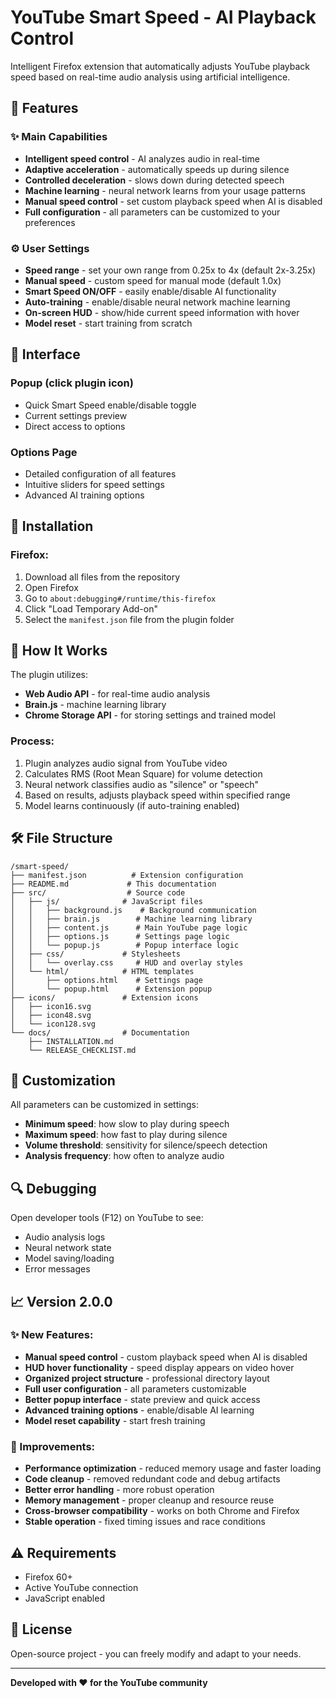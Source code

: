 # YouTube Smart Speed - AI Playback Control

Intelligent Firefox extension that automatically adjusts YouTube playback speed based on real-time audio analysis using artificial intelligence.

## 🚀 Features

### ✨ Main Capabilities
- **Intelligent speed control** - AI analyzes audio in real-time
- **Adaptive acceleration** - automatically speeds up during silence
- **Controlled deceleration** - slows down during detected speech
- **Machine learning** - neural network learns from your usage patterns
- **Manual speed control** - set custom playback speed when AI is disabled
- **Full configuration** - all parameters can be customized to your preferences

### ⚙️ User Settings
- **Speed range** - set your own range from 0.25x to 4x (default 2x-3.25x)
- **Manual speed** - custom speed for manual mode (default 1.0x)
- **Smart Speed ON/OFF** - easily enable/disable AI functionality
- **Auto-training** - enable/disable neural network machine learning
- **On-screen HUD** - show/hide current speed information with hover
- **Model reset** - start training from scratch

## 📱 Interface

### Popup (click plugin icon)
- Quick Smart Speed enable/disable toggle
- Current settings preview
- Direct access to options

### Options Page
- Detailed configuration of all features
- Intuitive sliders for speed settings
- Advanced AI training options

## 🔧 Installation

### Firefox:
1. Download all files from the repository
2. Open Firefox
3. Go to `about:debugging#/runtime/this-firefox`
4. Click "Load Temporary Add-on"
5. Select the `manifest.json` file from the plugin folder

<!-- ### Chrome :
1. Download all files from the repository
2. Open Chrome
3. Go to `chrome://extensions/`
4. Enable "Developer mode" (top right)
5. Click "Load unpacked"
6. Select the project folder containing `manifest.json` -->

## 🎯 How It Works

The plugin utilizes:
- **Web Audio API** - for real-time audio analysis
- **Brain.js** - machine learning library
- **Chrome Storage API** - for storing settings and trained model

### Process:
1. Plugin analyzes audio signal from YouTube video
2. Calculates RMS (Root Mean Square) for volume detection
3. Neural network classifies audio as "silence" or "speech"
4. Based on results, adjusts playback speed within specified range
5. Model learns continuously (if auto-training enabled)

## 🛠️ File Structure

```
/smart-speed/
├── manifest.json          # Extension configuration
├── README.md             # This documentation
├── src/                  # Source code
│   ├── js/              # JavaScript files
│   │   ├── background.js    # Background communication
│   │   ├── brain.js        # Machine learning library
│   │   ├── content.js      # Main YouTube page logic
│   │   ├── options.js      # Settings page logic
│   │   └── popup.js        # Popup interface logic
│   ├── css/             # Stylesheets
│   │   └── overlay.css     # HUD and overlay styles
│   └── html/            # HTML templates
│       ├── options.html    # Settings page
│       └── popup.html      # Extension popup
├── icons/               # Extension icons
│   ├── icon16.svg
│   ├── icon48.svg
│   └── icon128.svg
└── docs/                # Documentation
    ├── INSTALLATION.md
    └── RELEASE_CHECKLIST.md
```

## 🎨 Customization

All parameters can be customized in settings:
- **Minimum speed**: how slow to play during speech
- **Maximum speed**: how fast to play during silence  
- **Volume threshold**: sensitivity for silence/speech detection
- **Analysis frequency**: how often to analyze audio

## 🔍 Debugging

Open developer tools (F12) on YouTube to see:
- Audio analysis logs
- Neural network state
- Model saving/loading
- Error messages

## 📈 Version 2.0.0

### ✨ New Features:
- **Manual speed control** - custom playback speed when AI is disabled
- **HUD hover functionality** - speed display appears on video hover
- **Organized project structure** - professional directory layout
- **Full user configuration** - all parameters customizable
- **Better popup interface** - state preview and quick access
- **Advanced training options** - enable/disable AI learning
- **Model reset capability** - start fresh training

### 🚀 Improvements:
- **Performance optimization** - reduced memory usage and faster loading
- **Code cleanup** - removed redundant code and debug artifacts
- **Better error handling** - more robust operation
- **Memory management** - proper cleanup and resource reuse
- **Cross-browser compatibility** - works on both Chrome and Firefox
- **Stable operation** - fixed timing issues and race conditions

## ⚠️ Requirements

- Firefox 60+
- Active YouTube connection
- JavaScript enabled

## 📝 License

Open-source project - you can freely modify and adapt to your needs.

---
**Developed with ❤️ for the YouTube community**
